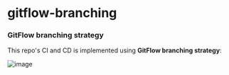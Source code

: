 # gitflow-branching

### GitFlow branching strategy
This repo's CI and CD is implemented using **GitFlow branching strategy**:

![image](https://github.com/user-attachments/assets/4904665b-780a-46ee-a88a-e62f9129aba2)
